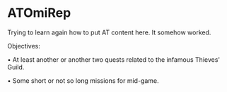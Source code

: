 # ATOmiRep
Trying to learn again how to put AT content here. It somehow worked.

Objectives:

• At least another or another two quests related to the infamous Thieves' Guild.

• Some short or not so long missions for mid-game.
